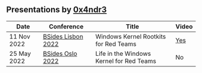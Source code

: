 ## Presentations by [0x4ndr3](https://twitter.com/0x4ndr3)

| Date        | Conference         | Title                                    |Video |
|-------------|--------------------|------------------------------------------|------|
| 11 Nov 2022 | [BSides Lisbon 2022](/BSides%20Lisbon%202022) | Windows Kernel Rootkits for Red Teams    | [Yes](https://www.youtube.com/watch?v=GM9WQMrSkWk) |
| 25 May 2022 | [BSides Oslo 2022](/BSides%20Oslo%202022)   | Life in the Windows Kernel for Red Teams | No |
